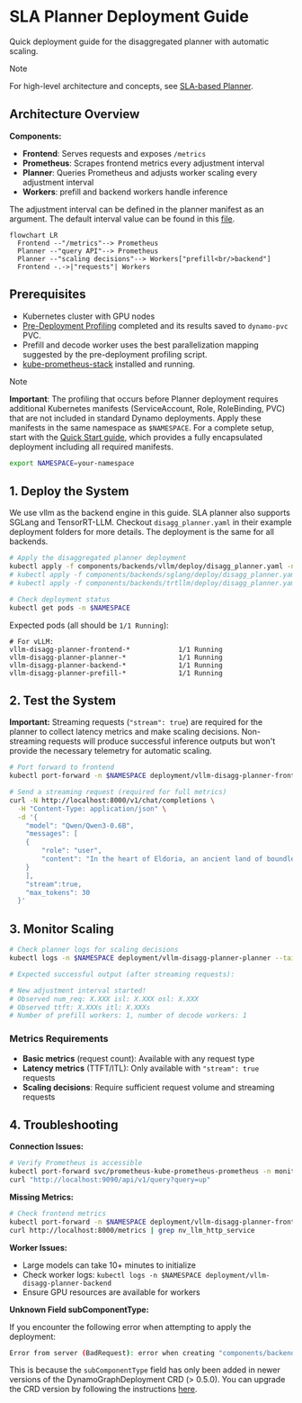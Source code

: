 # SLA Planner Deployment Guide

Quick deployment guide for the disaggregated planner with automatic scaling.

> [!NOTE]
> For high-level architecture and concepts, see [SLA-based Planner](/docs/architecture/sla_planner.md).

## Architecture Overview

**Components:**
- **Frontend**: Serves requests and exposes `/metrics`
- **Prometheus**: Scrapes frontend metrics every adjustment interval
- **Planner**: Queries Prometheus and adjusts worker scaling every adjustment interval
- **Workers**: prefill and backend workers handle inference

The adjustment interval can be defined in the planner manifest as an argument. The default interval value can be found in this [file](/components/planner/src/dynamo/planner/defaults.py).

```mermaid
flowchart LR
  Frontend --"/metrics"--> Prometheus
  Planner --"query API"--> Prometheus
  Planner --"scaling decisions"--> Workers["prefill<br/>backend"]
  Frontend -.->|"requests"| Workers
```

## Prerequisites
- Kubernetes cluster with GPU nodes
- [Pre-Deployment Profiling](/docs/benchmarks/pre_deployment_profiling.md) completed and its results saved to `dynamo-pvc` PVC.
- Prefill and decode worker uses the best parallelization mapping suggested by the pre-deployment profiling script.
- [kube-prometheus-stack](/docs/kubernetes/metrics.md) installed and running.

> [!NOTE]
> **Important**: The profiling that occurs before Planner deployment requires additional Kubernetes manifests (ServiceAccount, Role, RoleBinding, PVC) that are not included in standard Dynamo deployments. Apply these manifests in the same namespace as `$NAMESPACE`. For a complete setup, start with the [Quick Start guide](/deploy/utils/README.md#quick-start), which provides a fully encapsulated deployment including all required manifests.
```bash
export NAMESPACE=your-namespace
```

## 1. Deploy the System

We use vllm as the backend engine in this guide. SLA planner also supports SGLang and TensorRT-LLM. Checkout `disagg_planner.yaml` in their example deployment folders for more details. The deployment is the same for all backends.

```bash
# Apply the disaggregated planner deployment
kubectl apply -f components/backends/vllm/deploy/disagg_planner.yaml -n $NAMESPACE # for vllm
# kubectl apply -f components/backends/sglang/deploy/disagg_planner.yaml -n $NAMESPACE # for sglang
# kubectl apply -f components/backends/trtllm/deploy/disagg_planner.yaml -n $NAMESPACE # for trtllm

# Check deployment status
kubectl get pods -n $NAMESPACE
```

Expected pods (all should be `1/1 Running`):
```
# For vLLM:
vllm-disagg-planner-frontend-*            1/1 Running
vllm-disagg-planner-planner-*             1/1 Running
vllm-disagg-planner-backend-*             1/1 Running
vllm-disagg-planner-prefill-*             1/1 Running
```

## 2. Test the System

**Important:** Streaming requests (`"stream": true`) are required for the planner to collect latency metrics and make scaling decisions. Non-streaming requests will produce successful inference outputs but won't provide the necessary telemetry for automatic scaling.

```bash
# Port forward to frontend
kubectl port-forward -n $NAMESPACE deployment/vllm-disagg-planner-frontend 8000:8000

# Send a streaming request (required for full metrics)
curl -N http://localhost:8000/v1/chat/completions \
  -H "Content-Type: application/json" \
  -d '{
    "model": "Qwen/Qwen3-0.6B",
    "messages": [
    {
        "role": "user",
        "content": "In the heart of Eldoria, an ancient land of boundless magic and mysterious creatures, lies the long-forgotten city of Aeloria. Once a beacon of knowledge and power, Aeloria was buried beneath the shifting sands of time, lost to the world for centuries. You are an intrepid explorer, known for your unparalleled curiosity and courage, who has stumbled upon an ancient map hinting at ests that Aeloria holds a secret so profound that it has the potential to reshape the very fabric of reality. Your journey will take you through treacherous deserts, enchanted forests, and across perilous mountain ranges. Your Task: Character Background: Develop a detailed background for your character. Describe their motivations for seeking out Aeloria, their skills and weaknesses, and any personal connections to the ancient city or its legends. Are they driven by a quest for knowledge, a search for lost familt clue is hidden."
    }
    ],
    "stream":true,
    "max_tokens": 30
  }'
```

## 3. Monitor Scaling

```bash
# Check planner logs for scaling decisions
kubectl logs -n $NAMESPACE deployment/vllm-disagg-planner-planner --tail=10

# Expected successful output (after streaming requests):

# New adjustment interval started!
# Observed num_req: X.XXX isl: X.XXX osl: X.XXX
# Observed ttft: X.XXXs itl: X.XXXs
# Number of prefill workers: 1, number of decode workers: 1
```

### Metrics Requirements
- **Basic metrics** (request count): Available with any request type
- **Latency metrics** (TTFT/ITL): Only available with `"stream": true` requests
- **Scaling decisions**: Require sufficient request volume and streaming requests

## 4. Troubleshooting

**Connection Issues:**
```bash
# Verify Prometheus is accessible
kubectl port-forward svc/prometheus-kube-prometheus-prometheus -n monitoring 9090:9090
curl "http://localhost:9090/api/v1/query?query=up"
```

**Missing Metrics:**
```bash
# Check frontend metrics
kubectl port-forward -n $NAMESPACE deployment/vllm-disagg-planner-frontend 8000:8000
curl http://localhost:8000/metrics | grep nv_llm_http_service
```

**Worker Issues:**
- Large models can take 10+ minutes to initialize
- Check worker logs: `kubectl logs -n $NAMESPACE deployment/vllm-disagg-planner-backend`
- Ensure GPU resources are available for workers

**Unknown Field subComponentType:**

If you encounter the following error when attempting to apply the deployment:
```bash
Error from server (BadRequest): error when creating "components/backends/vllm/deploy/disagg.yaml": DynamoGraphDeployment in version "v1alpha1" cannot be handled as a DynamoGraphDeployment: strict decoding error: unknown field "spec.services.DecodeWorker.subComponentType", unknown field "spec.services.PrefillWorker.subComponentType"
```
This is because the `subComponentType` field has only been added in newer versions of the DynamoGraphDeployment CRD (> 0.5.0). You can upgrade the CRD version by following the instructions [here](/docs/kubernetes/installation_guide.md).
